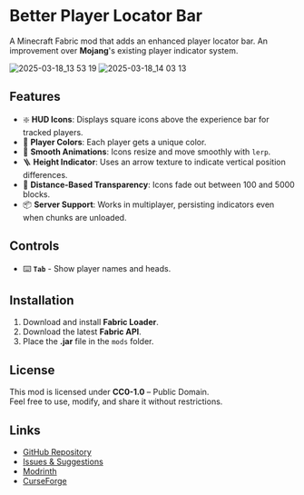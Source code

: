 # Better Player Locator Bar

A Minecraft Fabric mod that adds an enhanced player locator bar.
An improvement over **Mojang**'s existing player indicator system.

![2025-03-18_13 53 19](https://github.com/user-attachments/assets/599ca07e-bb5e-460b-ae48-98b192591397)
![2025-03-18_14 03 13](https://github.com/user-attachments/assets/294faad0-510e-489d-98bb-efdfe58d3bb7)

## Features
- ❇️ **HUD Icons**: Displays square icons above the experience bar for tracked players.
- 🌈 **Player Colors**: Each player gets a unique color.
- 💫 **Smooth Animations**: Icons resize and move smoothly with `lerp`.
- 🪜 **Height Indicator**: Uses an arrow texture to indicate vertical position differences.
- 📏 **Distance-Based Transparency**: Icons fade out between 100 and 5000 blocks.
- 📦 **Server Support**: Works in multiplayer, persisting indicators even when chunks are unloaded.

## Controls
- ⌨️ **`Tab`** - Show player names and heads.

## Installation
1. Download and install **Fabric Loader**.
2. Download the latest **Fabric API**.
3. Place the **.jar** file in the `mods` folder.

## License
This mod is licensed under **CC0-1.0** – Public Domain.  
Feel free to use, modify, and share it without restrictions.

## Links
- [GitHub Repository](https://github.com/bichal/BetterPlayerLocatorBar)  
- [Issues & Suggestions](https://github.com/bichal/BetterPlayerLocatorBar/issues) 
- [Modrinth](https://modrinth.com/mod/bplb)
- [CurseForge](https://www.curseforge.com/minecraft/mc-mods/better-player-locator-bar)
